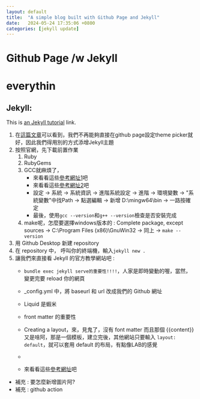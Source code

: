 ```yaml
---
layout: default
title:  "A simple blog built with Github Page and Jekyll"
date:   2024-05-24 17:35:06 +0800
categories: [jekyll update]
---
```


Github Page /w Jekyll
===
# everythin


## Jekyll:
This is [an Jekyll tutorial](https://docs.github.com/en/pages/setting-up-a-github-pages-site-with-jekyll/adding-a-theme-to-your-github-pages-site-using-jekyll "DMC") link.


1. 在[這篇文章](https://github.blog/changelog/2022-08-22-github-pages-deprecating-the-theme-picker/)可以看到，我們不再能夠直接在github page設定theme picker就好，因此我們得用別的方式添增Jekyll主題
2. 按照官網，先下載前置作業
    1. Ruby
    2. RubyGems
    3. GCC就麻煩了，
        * 來看看這些[參考網址1](https://hackmd.io/@ShawnNTU-CS/HJj4EfGhp?utm_source=preview-mode&utm_medium=rec)吧
        * 來看看這些[參考網址2](https://sites.google.com/site/mycprogrammingbook/bu-chong-cai-liao/gccanzhuang)吧
        * 設定 -> 系統 -> 系統資訊 -> 進階系統設定 -> 進階 -> 環境變數 -> "系統變數"中找Path -> 點選編輯 -> 新增 D:\mingw64\bin -> 一路按確定
        * 最後，使用`gcc --version`和`g++ --version`檢查是否安裝完成
    4. make呢，怎麼要選擇windows版本的 : Complete package, except sources -> C:\Program Files (x86)\GnuWin32 -> 同上 -> `make --version`
3. 用 Github Desktop 新建 repository
4. 在 repository 中， 呼叫你的終端機，輸入`jekyll new .`
5. 讓我們來直接看 Jekyll 的官方教學網站吧 :
    * `bundle exec jekyll serve的重要性!!!!`，人家是即時變動的喔，當然，變更完要 reload 你的網頁
    * _config.yml 中，將 baseurl 和 url 改成我們的 Github 網址
    * Liquid 是蝦米
    * front matter 的重要性 
    * Creating a layout，來，見鬼了，沒有 font matter 而且那個 {{content}} 又是啥阿，那是一個模板，建立完後，其他網站只要輸入 `layout: default`，就可以套用 default 的布局，有點像LAB的感覺
    * 

    * 來看看這些[參考網址](https://gist.github.com/abearxiong/8ae3caa6728e26565fec4a146344a065)吧
    


* 補充 : 要怎麼新增圖片阿?
* 補充 : github action




